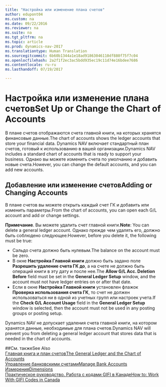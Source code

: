 ```yaml
---
title: "Настройка или изменение плана счетов"
author: edupont04
ms.custom: na
ms.date: 09/22/2016
ms.reviewer: na
ms.suite: na
ms.tgt_pltfrm: na
ms.topic: article
ms.prod: dynamics-nav-2017
ms.translationtype: Human Translation
ms.sourcegitcommit: 6b60b1344a1e18ad91863046110df880f75f7c04
ms.openlocfilehash: 2a2f1f2ec3ac5bdd935ec19c11d74e16bdee7686
ms.contentlocale: ru-ru
ms.lasthandoff: 07/19/2017

---
```


# <a name="set-up-or-change-the-chart-of-accounts"></a><span data-ttu-id="65ecc-102">Настройка или изменение плана счетов</span><span class="sxs-lookup"><span data-stu-id="65ecc-102">Set Up or Change the Chart of Accounts</span></span>
<span data-ttu-id="65ecc-103">В плане счетов отображаются счета главной книги, на которых хранятся финансовые данные.</span><span class="sxs-lookup"><span data-stu-id="65ecc-103">The chart of accounts shows the ledger accounts that store your financial data.</span></span> <span data-ttu-id="65ecc-104">Dynamics NAV включает стандартный план счетов, готовый к использованию в вашей организации.</span><span class="sxs-lookup"><span data-stu-id="65ecc-104">Dynamics NAV includes a standard chart of accounts that is ready to support your business.</span></span>
<span data-ttu-id="65ecc-105">Однако вы можете изменить счета по умолчанию и добавить новые счета.</span><span class="sxs-lookup"><span data-stu-id="65ecc-105">However, you can change the default accounts, and you can add new accounts.</span></span>  

## <a name="adding-or-changing-accounts"></a><span data-ttu-id="65ecc-106">Добавление или изменение счетов</span><span class="sxs-lookup"><span data-stu-id="65ecc-106">Adding or Changing Accounts</span></span>
<span data-ttu-id="65ecc-107">В плане счетов вы можете открыть каждый счет ГК и добавить или изменить параметры.</span><span class="sxs-lookup"><span data-stu-id="65ecc-107">From the chart of accounts, you can open each G/L account and add or change settings.</span></span>

<span data-ttu-id="65ecc-108">**Примечание**. Вы можете удалить счет главной книги.</span><span class="sxs-lookup"><span data-stu-id="65ecc-108">**Note**: You can delete a general ledger account.</span></span> <span data-ttu-id="65ecc-109">Однако прежде чем удалять его, должно быть соблюдено следующее:</span><span class="sxs-lookup"><span data-stu-id="65ecc-109">However, before you delete it, the following must be true:</span></span>  
- <span data-ttu-id="65ecc-110">Сальдо счета должно быть нулевым.</span><span class="sxs-lookup"><span data-stu-id="65ecc-110">The balance on the account must be zero.</span></span>  
- <span data-ttu-id="65ecc-111">В окне **Настройка Главной книги** должно быть задано поле **Разрешить удаление счета ГК до**, а на счете не должно быть операций книги в эту дату и после нее.</span><span class="sxs-lookup"><span data-stu-id="65ecc-111">The **Allow G/L Acc. Deletion Before** field must be set in the **General Ledger Setup** window, and the account must not have ledger entries on or after that date.</span></span>  
- <span data-ttu-id="65ecc-112">Если в окне **Настройка Главной книги** установлен флажок **Проверка использования счета ГК**, то счет не должен использоваться ни в одной из учетных групп или настроек учета.</span><span class="sxs-lookup"><span data-stu-id="65ecc-112">If the **Check G/L Account Usage** field in the **General Ledger Setup** window is selected, then the account must not be used in any posting groups or posting setup.</span></span>  

<span data-ttu-id="65ecc-113">Dynamics NAV не допускает удаления счета главной книги, на котором хранятся данные, необходимые для плана счетов.</span><span class="sxs-lookup"><span data-stu-id="65ecc-113">Dynamics NAV will prevent you from deleting a general ledger account that stores data that is needed in the chart of accounts.</span></span>  

##<a name="see-also"></a><span data-ttu-id="65ecc-114">См. также</span><span class="sxs-lookup"><span data-stu-id="65ecc-114">See Also</span></span>  
[<span data-ttu-id="65ecc-115">Главная книга и план счетов</span><span class="sxs-lookup"><span data-stu-id="65ecc-115">The General Ledger and the Chart of Accounts</span></span>](finance-setup-general-ledger.md)  
[<span data-ttu-id="65ecc-116">Управление банковскими счетами</span><span class="sxs-lookup"><span data-stu-id="65ecc-116">Manage Bank Accounts</span></span>](bank-manage-bank-accounts.md)  
[<span data-ttu-id="65ecc-117">Измерения</span><span class="sxs-lookup"><span data-stu-id="65ecc-117">Dimensions</span></span>](finance-setup-dimensions.md)  
[<span data-ttu-id="65ecc-118">Практическое руководство. Работа с кодами GIFI в Канаде</span><span class="sxs-lookup"><span data-stu-id="65ecc-118">How to: Work With GIFI Codes in Canada</span></span>](ca-finance-setup-work-GiFI-codes.md)

